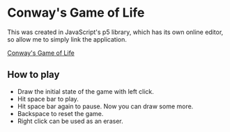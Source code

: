 # Conway's Game of Life

This was created in JavaScript's p5 library, which has its own online editor, so allow me to simply link the application.

[Conway's Game of Life](https://editor.p5js.org/epic_mathematician/sketches/CPOoEQaKd)

## How to play

- Draw the initial state of the game with left click.
- Hit space bar to play.
- Hit space bar again to pause. Now you can draw some more.
- Backspace to reset the game.
- Right click can be used as an eraser.
